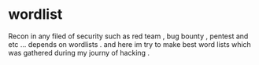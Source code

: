 # wordlist
Recon in any filed of security such as red team , bug bounty , pentest and etc ... depends on wordlists . and here im try to make best word lists which was gathered during my journy of hacking .
